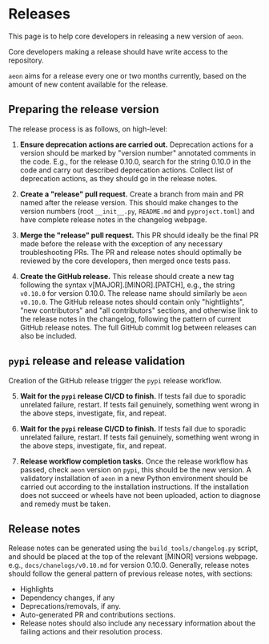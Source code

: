 # Releases

This page is to help core developers in releasing a new version of `aeon`.

Core developers making a release should have write access to the repository.

`aeon` aims for a release every one or two months currently, based on the amount of
new content available for the release.

## Preparing the release version

The release process is as follows, on high-level:

1. __Ensure deprecation actions are carried out.__
  Deprecation actions for a version should be marked by "version number" annotated
  comments in the code. E.g., for the release 0.10.0, search for the string 0.10.0 in
  the code and carry out described deprecation actions. Collect list of deprecation
  actions, as they should go in the release notes.

2. __Create a "release" pull request.__
  Create a branch from main and PR named after the release version. This should make
  changes to the version numbers (root `__init__.py`, `README.md` and `pyproject.toml`)
  and have complete release notes in the changelog webpage.

3. __Merge the "release" pull request.__
  This PR should ideally be the final PR made before the release with the exception of
  any necessary troubleshooting PRs. The PR and release notes should optimally be
  reviewed by the core developers, then merged once tests pass.

4. __Create the GitHub release.__
  This release should create a new tag following the syntax v[MAJOR].[MINOR].[PATCH],
  e.g., the string `v0.10.0` for version 0.10.0. The release name should similarly be
  `aeon v0.10.0`.  The GitHub release notes should contain only "hightlights",
  "new contributors" and "all contributors" sections, and otherwise link to the release
  notes in the changelog, following the pattern of current GitHub release notes. The
  full GitHub commit log between releases can also be included.

## ``pypi`` release and release validation
Creation of the GitHub release trigger the `pypi` release workflow.

5. __Wait for the ``pypi`` release CI/CD to finish.__
  If tests fail due to sporadic unrelated failure, restart. If tests fail genuinely, something went wrong in the above steps, investigate, fix, and repeat.

5. __Wait for the ``pypi`` release CI/CD to finish.__
  If tests fail due to sporadic unrelated failure, restart. If tests fail genuinely,
  something went wrong in the above steps, investigate, fix, and repeat.

6. __Release workflow completion tasks.__
  Once the release workflow has passed, check `aeon` version on `pypi`, this should be
  the new version. A validatory installation of `aeon` in a new Python environment
  should be carried out according to the installation instructions. If the installation
  does not succeed or wheels have not been uploaded, action to diagnose and remedy must
  be taken.

## Release notes

Release notes can be generated using the `build_tools/changelog.py` script, and should
be placed at the top of the relevant [MINOR] versions webpage. e.g.,
`docs/chanelogs/v0.10.md` for version 0.10.0. Generally, release notes should follow the
general pattern of previous release notes, with sections:

- Highlights
- Dependency changes, if any
- Deprecations/removals, if any.
- Auto-generated PR and contributions sections.
 - Release notes should also include any necessary information about the failing actions and their resolution process.

